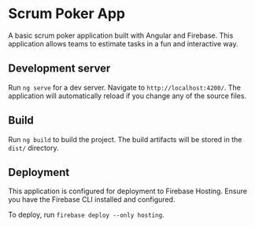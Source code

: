 # Scrum Poker App

A basic scrum poker application built with Angular and Firebase. This application allows teams to estimate tasks in a fun and interactive way.

## Development server

Run `ng serve` for a dev server. Navigate to `http://localhost:4200/`. The application will automatically reload if you change any of the source files.

## Build

Run `ng build` to build the project. The build artifacts will be stored in the `dist/` directory.

## Deployment

This application is configured for deployment to Firebase Hosting. Ensure you have the Firebase CLI installed and configured.

To deploy, run `firebase deploy --only hosting`.
